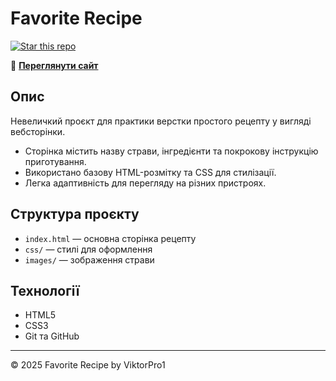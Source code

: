 # Favorite Recipe

[![Star this repo](https://img.shields.io/github/stars/ViktorPro1/Favorite-recipe?style=social)](https://github.com/ViktorPro1/Favorite-recipe/stargazers)

🔗 **[Переглянути сайт](https://viktorpro1.github.io/Favorite-recipe/)**

## Опис

Невеличкий проєкт для практики верстки простого рецепту у вигляді вебсторінки.

- Сторінка містить назву страви, інгредієнти та покрокову інструкцію приготування.
- Використано базову HTML-розмітку та CSS для стилізації.
- Легка адаптивність для перегляду на різних пристроях.

## Структура проєкту

- `index.html` — основна сторінка рецепту
- `css/` — стилі для оформлення
- `images/` — зображення страви

## Технології

- HTML5
- CSS3
- Git та GitHub

---

© 2025 Favorite Recipe by ViktorPro1
